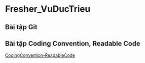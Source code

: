 # Fresher_VuDucTrieu

## Bài tập Git


## Bài tập Coding Convention, Readable Code
[CodingConvention-ReadableCode](https://github.com/vutrieuIT/CodingConvention-ReadableCode)

